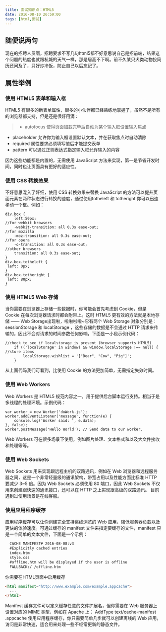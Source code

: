 ```yaml
---
title: 面试知识点：HTML5
date: 2016-08-10 20:59:00
tags: [html,面试]
---
```


## 随便说两句
现在的招聘人员啊，招聘要求不写几句html5都不好意思说自己是招前端，结果这个问题的热度也就跟杭城的天气一样，那是居高不下啊。前不久某只犬类动物投简历还问及了，只好炒冷饭，防止自己以后忘记了。 

## 属性举例

### 使用 HTML5 表单和输入框
HTML5 有很多的新表单属性，很多的小伙伴都已经熟练地掌握了，虽然不是所有的浏览器都支持，但是还是很好用滴：
>- autofocus 使得页面加载完毕后自动为某个输入框设置输入焦点
- placeholder 允许你为输入框设置默认文本，并在获取焦点时自动清除
- required 属性要求必须填写值后才能提交表单
- pattern 可以通过正则表达式指定输入框允许输入的内容


因为这些功能都是内置的，无需使用 JavaScript 方法来实现，第一是节省开发时间，同时也让页面具有更好的适应性。

### 使用 CSS 转换效果

不好意思混入了奸细，使用 CSS 转换效果来替换 JavaScript 的方法可以提升页面元素在两种状态进行转换的速度，通过使用totheleft 和 totheright 你可以迅速移动一个框。例如：

```
div.box { 
	left:50px; 
//for webkit browsers 
	-webkit-transition: all 0.3s ease-out; 
//for mozilla 
	-moz-transition: all 0.3s ease-out; 
//for opera 
	-o-transition: all 0.3s ease-out; 
//other browsers 
	transition: all 0.3s ease-out;
}
div.box.totheleft {
 left: 0px;
}
div.box.totheright {
 left: 80px;
}
```

### 使用 HTML5 Web 存储
当你需要在浏览器上存储一些数据时，你可能会首先考虑到 Cookie，但是 Cookie 在每次浏览器请求时都会附带上。这时 HTML5 更有效的方法就是本地存储 —— Web Storage出现啦，啦啦啦啦~它有两个 Web Storage 对象分别是：sessionStorage 和 localStorage ，这些存储的数据是不会通过 HTTP 请求来传输的，因此不会对请求的时间参数任何影响，下面是一小段示例代码：

```
//check to see if localstorage is present (browser supports HTML5)
	if (('localStorage' in window) && window.localStorage !== null) { 
//store items
	 	localStorage.wishlist = '["Bear", "Cow", "Pig"]';
	}
```

从上面代码我们可看到，比使用 Cookie 的方法更加简单，无需指定失效时间。

### 使用 Web Workers

Web Workers 是 HTML5 规范内容之一，用于提供后台脚本运行支持。相当于是多线程的处理环境。示例代码：

```
var worker = new Worker('doWork.js');
worker.addEventListener('message', function(e) {
	console.log('Worker said: ', e.data);
}, false);
worker.postMessage('Hello World'); // Send data to our worker.
```
Web Workers 可在很多场景下使用，例如图片处理、文本格式和以及大文件接收和处理等等。

### 使用 Web Sockets

Web Sockets 用来实现跟远程主机的双路通讯，例如在 Web 浏览器和远程服务器之间，这是一个非常轻量级的通讯架构，带宽占用以及性能方面比标准 HTTP 要减少 3~5 倍。因为 Web Sockets 必须使用 80 端口，因此 Web Sockets 不仅用来创建跟快速的通讯接口，还可以在 HTTP 之上实现跟高级的双路通讯。
目前遇到过使用场景是在线客服。

### 使用应用程序缓存
应用程序缓存可以让你创建完全支持离线浏览的 Web 应用，降低服务器负载以及更快的体验速度。可通过缓存的 manifest 文件来指定要缓存的文件，manifest 只是一个简单的文本文件，下面是一个示例：

```html
  CACHE MANIFEST# 2016-08-08:v3
  #Explicitly cached entries
  index.htm
  style.css
  #offline.htm will be displayed if the user is offline
  FALLBACK:/ /offline.htm
```
你需要在HTML页面中启用缓存

```html
<html manifest="http://www.example.com/example.appcache">
  ...
</html>
```
Manifest 缓存文件可以定义缓存任意的文件扩展名，但你需要在 Web 服务器上设置对应的 MIME 类型，例如在 Apache 上：
AddType text/cache-manifest .appcache
使用应用程序缓存，你只需要简单几步就可以创建离线的 Web 应用，访问是非常快速，适合用来处理一些不经常更新的静态文件。